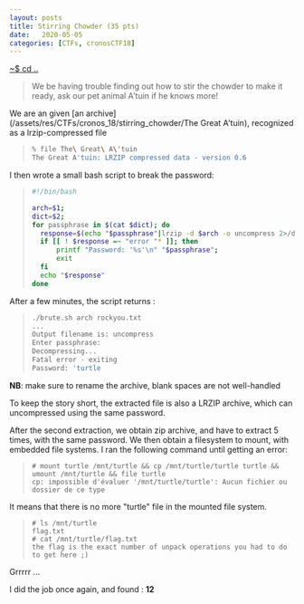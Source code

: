 ```yaml
---
layout: posts
title: Stirring Chowder (35 pts)
date:   2020-05-05
categories: [CTFs, cronosCTF18]
---
```


[~$ cd ..](../)

>We be having trouble finding out how to stir the chowder to make it ready,
>ask our pet animal A'tuin if he knows more!


We are an given [an archive](/assets/res/CTFs/cronos_18/stirring_chowder/The Great A'tuin), recognized as a lrzip-compressed file

> ```sh
> % file The\ Great\ A\'tuin
>The Great A'tuin: LRZIP compressed data - version 0.6
> ```

I then wrote a small bash script to break the password:

> ```sh
>#!/bin/bash
>
>arch=$1;
>dict=$2;
>for passphrase in $(cat $dict); do
>	response=$(echo "$passphrase"|lrzip -d $arch -o uncompress 2>/dev/null; rm uncompress)
>	if [[ ! $response =~ "error "* ]]; then
>		printf "Password: '%s'\n" "$passphrase";
>		exit
>	fi
>	echo "$response"
>done
> ```

After a few minutes, the script returns :

> ```sh
> ./brute.sh arch rockyou.txt
>...
>Output filename is: uncompress
>Enter passphrase:
>Decompressing...
>Fatal error - exiting
>Password: 'turtle
> ```

__NB__: make sure to rename the archive, blank spaces are not well-handled

To keep the story short, the extracted file is also a LRZIP archive, which can uncompressed using the same password.

After the second extraction, we obtain zip archive, and have to extract 5 times, with the same password. We then obtain a filesystem to mount, with
embedded file systems. I ran the following command until getting an error:

> ```
># mount turtle /mnt/turtle && cp /mnt/turtle/turtle turtle && umount /mnt/turtle && file turtle
>cp: impossible d'évaluer '/mnt/turtle/turtle': Aucun fichier ou dossier de ce type
> ```

It means that there is no more "turtle" file in the mounted file system.

> ```
># ls /mnt/turtle
> flag.txt
># cat /mnt/turtle/flag.txt
>the flag is the exact number of unpack operations you had to do to get here ;)
> ```

Grrrrr ...

I did the job once again, and found : **12**
